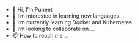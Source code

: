 - 👋 Hi, I’m Puneet
- 👀 I’m interested in learning new languages
- 🌱 I’m currently learning Docker and Kubernetes
- 💞️ I’m looking to collaborate on ...
- 📫 How to reach me ...

<!---
ptal3/ptal3 is a ✨ special ✨ repository because its `README.md` (this file) appears on your GitHub profile.
You can click the Preview link to take a look at your changes.
--->
